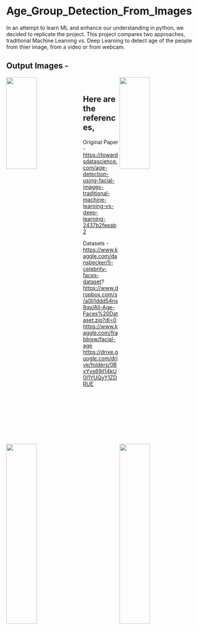 # Age_Group_Detection_From_Images



In an attempt to learn ML and enhance our understanding in python, we decided to replicate the project. This project compares two approaches, traditional Machine Learning vs. Deep Learning to detect age of the people from thier image, from a video or from webcam.
  
  


##  Output Images - 
<p>
  <img src="https://drive.google.com/uc?export=view&id=105WDA3bD5OG2BTQC3SvOQE4pqT5VrbBf" width="40%" height="25%" align = 'left'/>  
  <img src="https://drive.google.com/uc?export=view&id=1XrPonlSjuFCs9qr5inLTKlvMIvl8DNSz" width="40%" height="25%" align = 'right'/>
  <br>
  <img src="https://drive.google.com/uc?export=view&id=10M8bSN5bco6Sh1NVYHnYdQaY7QI_gDZO" width="40%" height="35%" align = 'left'/>
  <img src="https://drive.google.com/uc?export=view&id=10d5986MYq2yQPaAf8OynSvflFnMRNILj" width="40%" height="35%" align = 'right'/>
 </p>

## Here are the references,

Original Paper - <https://towardsdatascience.com/age-detection-using-facial-images-traditional-machine-learning-vs-deep-learning-2437b2feeab2>  
  
Datasets -  
  https://www.kaggle.com/dansbecker/5-celebrity-faces-dataset?  
  https://www.dropbox.com/s/a0lj1ddd54ns8qy/All-Age-Faces%20Dataset.zip?dl=0    
  https://www.kaggle.com/frabbisw/facial-age  
  https://drive.google.com/drive/folders/0BxYys69jI14kU0I1YUQyY1ZDRUE
